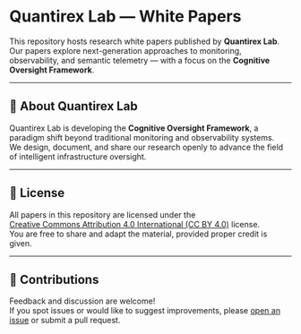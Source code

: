 # Quantirex Lab — White Papers

This repository hosts research white papers published by **Quantirex Lab**.  
Our papers explore next-generation approaches to monitoring, observability, and semantic telemetry — with a focus on the **Cognitive Oversight Framework**.


---

## 📌 About Quantirex Lab
Quantirex Lab is developing the **Cognitive Oversight Framework**, a paradigm shift beyond traditional monitoring and observability systems.  
We design, document, and share our research openly to advance the field of intelligent infrastructure oversight.

---

## 🔖 License
All papers in this repository are licensed under the  
[Creative Commons Attribution 4.0 International (CC BY 4.0)](LICENSE) license.  
You are free to share and adapt the material, provided proper credit is given.

---

## 🤝 Contributions
Feedback and discussion are welcome!  
If you spot issues or would like to suggest improvements, please [open an issue](../../issues) or submit a pull request.

